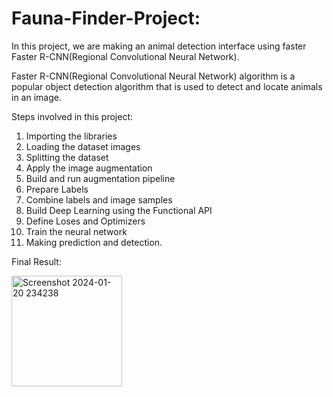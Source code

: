 # Fauna-Finder-Project:
  In this project, we are making an animal detection interface using faster Faster R-CNN(Regional Convolutional Neural Network). 

  Faster R-CNN(Regional Convolutional Neural Network) algorithm is a popular object detection algorithm that is used to detect and locate animals in an image. 
  
Steps involved in this project:

1. Importing the libraries
2. Loading the dataset images
3. Splitting the dataset
4. Apply the image augmentation
5. Build and run augmentation pipeline
6. Prepare Labels
7. Combine labels and image samples
8. Build Deep Learning using the Functional API
9. Define Loses and Optimizers
10. Train the neural network
11. Making prediction and detection.

Final Result:

<img width="177" alt="Screenshot 2024-01-20 234238" src="https://github.com/dhanushrajm/Fauna-Finder-Project/assets/119844990/96803447-b1e8-480f-999d-f50f405a52d2">

